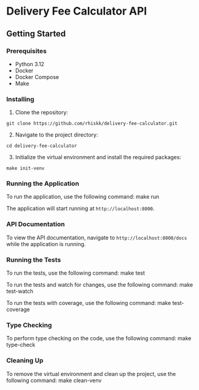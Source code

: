 # Delivery Fee Calculator API

## Getting Started

### Prerequisites

- Python 3.12
- Docker
- Docker Compose
- Make

### Installing

1. Clone the repository:

```
git clone https://github.com/rhiskk/delivery-fee-calculator.git
```

2. Navigate to the project directory:

```
cd delivery-fee-calculator
```

3. Initialize the virtual environment and install the required packages:

```
make init-venv
```

### Running the Application

To run the application, use the following command:
make run

The application will start running at `http://localhost:8000`.

### API Documentation

To view the API documentation, navigate to `http://localhost:8000/docs` while the application is running.

### Running the Tests

To run the tests, use the following command:
make test

To run the tests and watch for changes, use the following command:
make test-watch

To run the tests with coverage, use the following command:
make test-coverage

### Type Checking

To perform type checking on the code, use the following command:
make type-check

### Cleaning Up

To remove the virtual environment and clean up the project, use the following command:
make clean-venv
